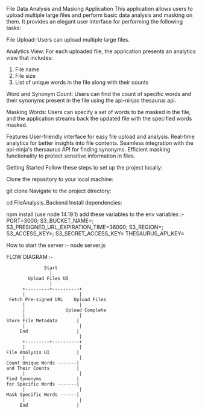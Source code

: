 File Data Analysis and Masking Application
This application allows users to upload multiple large files and perform basic data analysis and masking on them. It provides an elegant user interface for performing the following tasks:

File Upload: Users can upload multiple large files.

Analytics View: For each uploaded file, the application presents an analytics view that includes:
1. File name
2. File size
3. List of unique words in the file along with their counts

Word and Synonym Count: Users can find the count of specific words and their synonyms present in the file using the api-ninjas thesaurus api.

Masking Words: Users can specify a set of words to be masked in the file, and the application streams back the updated file with the specified words masked.

Features
User-friendly interface for easy file upload and analysis.
Real-time analytics for better insights into file contents.
Seamless integration with the api-ninja's thersaurus API for finding synonyms.
Efficient masking functionality to protect sensitive information in files.


Getting Started
Follow these steps to set up the project locally:

Clone the repository to your local machine:

git clone <repository-url>
Navigate to the project directory:

cd FileAnalysis_Backend
Install dependencies:

npm install (use node 14.19.1)
add these variables to the env variables :-
PORT=3000;
S3_BUCKET_NAME=<S3 bucket name>;
S3_PRESIGNED_URL_EXPIRATION_TIME=36000;
S3_REGION=<S3 Region>;
S3_ACCESS_KEY=<S3 Access Key>;
S3_SECRET_ACCESS_KEY=<S3 Secret Access Key>
THESAURUS_API_KEY=<Thesaurus API Key>


How to start the server :- node server.js


FLOW DIAGRAM :- 

                  Start
                    |
            Upload Files UI
                    |
          +---------+----------+
          |                    |
     Fetch Pre-signed URL    Upload Files
          |                    |
          |               Upload Complete
          |                    |
    Store File Metadata       |
          |                    |
         End                  |
                               |
          +---------+----------+
          |                    |
    File Analysis UI          |
          |                    |
    Count Unique Words -------|
    and Their Counts          |
          |                    |
    Find Synonyms             |
    for Specific Words -------|
          |                    |
    Mask Specific Words ------|
          |                    |
         End                  |





